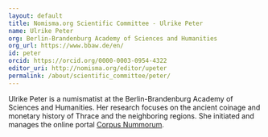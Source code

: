 ```yaml
---
layout: default
title: Nomisma.org Scientific Committee - Ulrike Peter
name: Ulrike Peter
org: Berlin-Brandenburg Academy of Sciences and Humanities
org_url: https://www.bbaw.de/en/
id: peter
orcid: https://orcid.org/0000-0003-0954-4322
editor_uri: http://nomisma.org/editor/upeter
permalink: /about/scientific_committee/peter/
---
```

Ulrike Peter is a numismatist at the Berlin-Brandenburg Academy of Sciences and Humanities. Her research focuses on the ancient coinage and monetary history of Thrace and the neighboring regions. She initiated and manages the online portal [Corpus Nummorum](https://www.corpus-nummorum.eu/).
